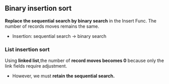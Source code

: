 ## Binary insertion sort
**Replace the sequential search by binary search** in the Insert Func. The number of records moves remains the same.
* Insertion: sequential search -> binary search
### List insertion sort
Using **linked list**,the number of **record moves becomes 0** because only the link fields require adjustment.
* However, we must **retain the sequential search.**
